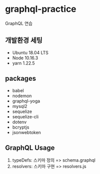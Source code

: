 # graphql-practice
GraphQL 연습

## 개발환경 세팅

- Ubuntu 18.04 LTS
- Node 10.16.3
- yarn 1.22.5

## packages

- babel
- nodemon
- graphql-yoga
- mysql2
- sequelize
- sequelize-cli
- dotenv
- bcryptjs
- jsonwebtoken

## GraphQL Usage

1. typeDefs: 스키마 정의 => schema.graphql
2. resolvers: 스키마 구현 => resolvers.js
